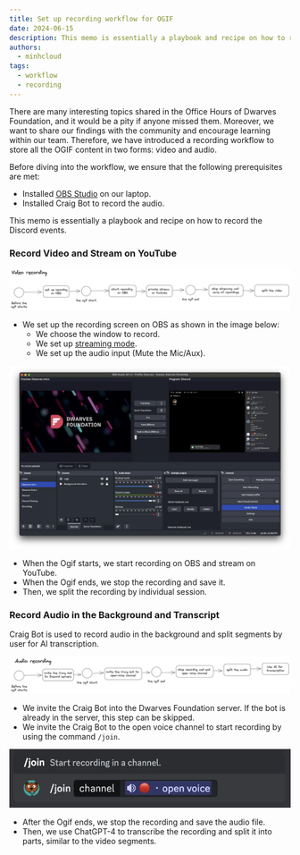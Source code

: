 ```yaml
---
title: Set up recording workflow for OGIF
date: 2024-06-15
description: This memo is essentially a playbook and recipe on how to record the Discord events.
authors:
  - minhcloud
tags:
  - workflow
  - recording
---
```


There are many interesting topics shared in the Office Hours of Dwarves Foundation, and it would be a pity if anyone missed them. Moreover, we want to share our findings with the community and encourage learning within our team. Therefore, we have introduced a recording workflow to store all the OGIF content in two forms: video and audio.

Before diving into the workflow, we ensure that the following prerequisites are met:

- Installed [OBS Studio](https://obsproject.com/) on our laptop.
- Installed Craig Bot to record the audio.

This memo is essentially a playbook and recipe on how to record the Discord events.

### Record Video and Stream on YouTube

![](assets/recording-flow_untitled-3.webp)

- We set up the recording screen on OBS as shown in the image below:
  - We choose the window to record.
  - We set up [streaming mode](https://restream.io/learn/obs-studio/how-to-multistream-with-obs/).
  - We set up the audio input (Mute the Mic/Aux).

![](assets/recording-flow_untitled-4.webp)

- When the Ogif starts, we start recording on OBS and stream on YouTube.
- When the Ogif ends, we stop the recording and save it.
- Then, we split the recording by individual session.

### Record Audio in the Background and Transcript

Craig Bot is used to record audio in the background and split segments by user for AI transcription.

![](assets/recording-flow_untitled-5.webp)

- We invite the Craig Bot into the Dwarves Foundation server. If the bot is already in the server, this step can be skipped.
- We invite the Craig Bot to the open voice channel to start recording by using the command `/join`.

![](assets/recording-flow_untitled-6.webp)

- After the Ogif ends, we stop the recording and save the audio file.
- Then, we use ChatGPT-4 to transcribe the recording and split it into parts, similar to the video segments.
